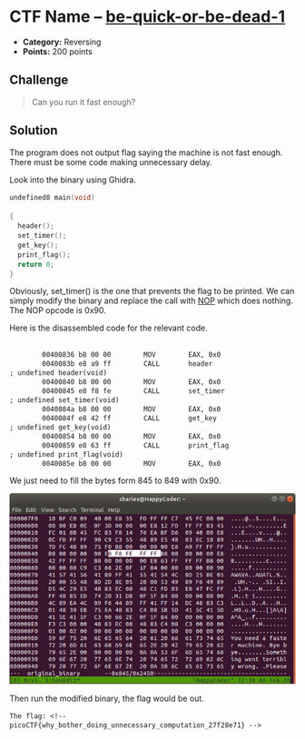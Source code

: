 # CTF Name – [be-quick-or-be-dead-1](https://2018game.picoctf.com/problems)

* **Category:** Reversing
* **Points:** 200 points

## Challenge

> Can you run it fast enough?

## Solution
The program does not output flag saying the machine is not fast enough. There must be some code making unnecessary delay. 

Look into the binary using Ghidra. 
```c
undefined8 main(void)

{
  header();
  set_timer();
  get_key();
  print_flag();
  return 0;
}
```
Obviously, set_timer() is the one that prevents the flag to be printed. We can simply modify the binary and replace the call with [NOP](https://c9x.me/x86/html/file_module_x86_id_217.html) which does nothing. The NOP opcode is 0x90.

Here is the disassembled code for the relevant code.
```c-objdump

        00400836 b8 00 00        MOV        EAX, 0x0
        0040083b e8 a9 ff        CALL       header                                           ; undefined header(void)
        00400840 b8 00 00        MOV        EAX, 0x0
        00400845 e8 f8 fe        CALL       set_timer                                        ; undefined set_timer(void)
        0040084a b8 00 00        MOV        EAX, 0x0
        0040084f e8 42 ff        CALL       get_key                                          ; undefined get_key(void)
        00400854 b8 00 00        MOV        EAX, 0x0
        00400859 e8 63 ff        CALL       print_flag                                       ; undefined print_flag(void)
        0040085e b8 00 00        MOV        EAX, 0x0
```
We just need to fill the bytes form 845 to 849 with 0x90. 

![Edit the binary with hexedit](be_quick.png)

Then run the modified binary, the flag would be out.


```
The flag: <!--  picoCTF{why_bother_doing_unnecessary_computation_27f28e71} -->
```
